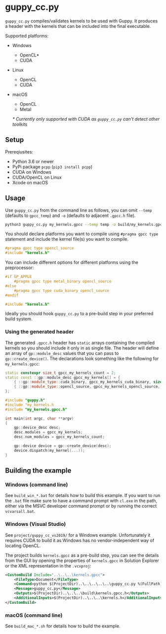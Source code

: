 # guppy_cc.py

`guppy_cc.py` compiles/validates kernels to be used with Guppy. It produces a
header with the kernels that can be included into the final executable.

Supported platforms:

- Windows
  - OpenCL\*
  - CUDA
- Linux
  - OpenCL
  - CUDA
- macOS
  - OpenCL
  - Metal

  *\* Currently only supported with CUDA as `guppy_cc.py` can't detect other toolkits*

## Setup

Prereqiusites:

- Python 3.6 or newer
- PyPi package `pcpp` (`pip3 install pcpp`)
- CUDA on Windows
- CUDA/OpenCL on Linux
- Xcode on macOS

## Usage

Use `guppy_cc.py` from the command line as follows, you can omit `--temp`
(defaults to `gpcc_temp`) and `-o` (defaults to adjacent `.gpcc.h` file).

```bash
python3 guppy_cc.py my_kernels.gpcc --temp temp -o build/my_kernels.gpcc.h
```

You should declare platforms you want to compile using  `#pragma gpcc type`
statement and include the kernel file(s) you want to compile.

```c
#pragma gpcc type opencl_source
#include "kernels.h"
```

You can include different options for different platforms using the preprocessor:

```c
#if GP_APPLE
    #pragma gpcc type metal_binary opencl_source
#else
    #pragma gpcc type cuda_binary opencl_source
#endif

#include "kernels.h"
```

Ideally you should hook `guppy_cc.py` to a pre-build step in your preferred
build system.

### Using the generated header

The generated `.gpcc.h` header has `static` arrays containing the compiled kernels
so you should include it only in as single file. The header will define an array
of `gp::module_desc` values that you can pass to `gp::create_device()`. The
declarations look something like the following for `my_kernels.gpcc`:

```cpp
static constexpr size_t gpcc_my_kernels_count = 2;
static const ::gp::module_desc gpcc_my_kernels[] = {
	{ ::gp::module_type::cuda_binary, gpcc_my_kernels_cuda_binary, sizeof(gpcc_my_kernels_cuda_binary) - 1, "my_kernels.gpcc" },
	{ ::gp::module_type::opencl_source, gpcc_my_kernels_opencl_source, sizeof(gpcc_my_kernels_opencl_source) - 1, "my_kernels.gpcc" },
};
```

```cpp
#include "guppy.h"
#include "my_kernels.h
#include "my_kernels.gpcc.h"

int main(int argc, char **argv)
{
    gp::device_desc desc;
    desc.modules = gpcc_my_kernels;
    desc.num_modules = gpcc_my_kernels_count;

    gp::device device = gp::create_device(desc);
    device.dispatch(my_kernel(...));
}
```

## Building the example

### Windows (command line)

See `build_win_*.bat` for details how to build this example. If you want to run
the `.bat` file make sure to have a command prompt with `cl.exe` in the path,
either via the MSVC developer command prompt or by running the correct `vcvarsall.bat`.

### Windows (Visual Studio)

See `project/guppy_cc_vs2019/` for a Windows example. Unfortunately it requires
CUDA to build it as Windows has no vendor-independent way of locating OpenCL.

The project builds `kernels.gpcc` as a pre-build step, you can see the details
from the GUI by opening the properties of `kernels.gpcc` in Solution Explorer
or the XML representation in the `.vcxproj`:

```xml
<CustomBuild Include="..\..\..\kernels.gpcc">
    <FileType>Document</FileType>
    <Command>python $(ProjectDir)..\..\..\..\..\guppy_cc.py %(FullPath) --temp-dir $(IntermediateOutputPath)\gpcc -o $(ProjectDir)..\..\..\build\kernels.gpcc.h</Command>
    <Message>guppy_cc.py</Message>
    <Outputs>$(ProjectDir)..\..\..\build\kernels.gpcc.h</Outputs>
    <AdditionalInputs>$(ProjectDir)..\..\..\kernels.h</AdditionalInputs>
</CustomBuild>
```

### macOS (command line)

See `build_mac_*.sh` for details how to build the example.
